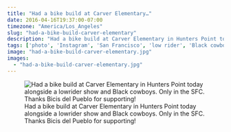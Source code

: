 ```yaml
---
title: "Had a bike build at Carver Elementary…"
date: 2016-04-16T19:37:00-07:00
timezone: "America/Los_Angeles"
slug: "had-a-bike-build-carver-elementary"
description: "Had a bike build at Carver Elementary in Hunters Point today alongside a lowrider show and Black cowboys. Only in the SFC. Thanks Bicis del Pueblo for supporting!"
tags: ['photo', 'Instagram', 'San Francisco', 'low rider', 'Black cowboys', 'Bike SF']
image: "had-a-bike-build-carver-elementary.jpg"
images:
  - "had-a-bike-build-carver-elementary.jpg"
---
```

<figure>
  <img src="/media/had-a-bike-build-carver-elementary/had-a-bike-build-carver-elementary.jpg" alt="Had a bike build at Carver Elementary in Hunters Point today alongside a lowrider show and Black cowboys. Only in the SFC. Thanks Bicis del Pueblo for supporting!">
  <figcaption>Had a bike build at Carver Elementary in Hunters Point today alongside a lowrider show and Black cowboys. Only in the SFC. Thanks Bicis del Pueblo for supporting!</figcaption>
</figure>
